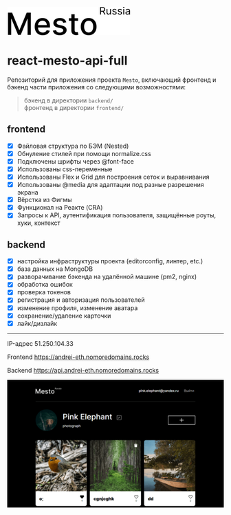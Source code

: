 [![LOGO](frontend/src/images/logo-black.svg)](https://andrei-eth.nomoredomains.rocks/)
# react-mesto-api-full

Репозиторий для приложения проекта `Mesto`, включающий фронтенд и бэкенд части приложения со следующими возможностями:
> бэкенд в директории `backend/`  
> фронтенд в директории `frontend/`

## frontend 
- [x] Файловая структура по БЭМ (Nested)
- [x] Обнуление стилей при помощи normalize.css
- [x] Подключены шрифты через @font-face
- [x] Использованы css-переменные
- [x] Использованы Flex и Grid для построения сеток и выравнивания
- [x] Использованы @media для адаптации под разные разрешения экрана
- [x] Вёрстка из Фигмы
- [x] Функционал на Реакте (CRA)
- [x] Запросы к API, аутентификация пользователя, защищённые роуты, хуки, контекст

## backend
- [x] настройка инфраструктуры проекта (editorconfig, линтер, etc.)
- [x] база данных на MongoDB
- [x] разворачивание бэкенда на удалённой машине (pm2, nginx)
- [x] обработка ошибок
- [x] проверка токенов
- [x] регистрация и авторизация пользователей
- [x] изменение профиля, изменение аватара
- [x] сохранение/удаление карточки
- [x] лайк/дизлайк

***

IP-адрес 51.250.104.33

Frontend https://andrei-eth.nomoredomains.rocks

Backend https://api.andrei-eth.nomoredomains.rocks

![screenshot](frontend/src/images/preview.jpg)
